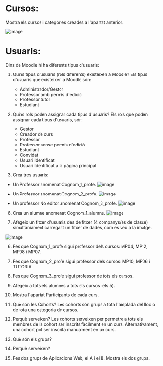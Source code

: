 # Cursos:

Mostra els cursos i categories creades a l'apartat anterior.

![image](https://user-images.githubusercontent.com/104194793/207903353-39ec65db-d801-4cb4-9cac-f534888d7726.png)


# Usuaris:

Dins de Moodle hi ha diferents tipus d'usuaris:

1. Quins tipus d'usuaris (rols diferents) existeixen a Moodle?
  Els tipus d'usuaris que existeixen a Moodle són:
    - Administrador/Gestor
    - Professor amb permís d'edició
    - Professor tutor
    - Estudiant
   
3. Quins rols poden assignar cada tipus d'usuaris?
    Els rols que poden assignar cada tipus d'usuaris, són:
      - Gestor
      - Creador de curs
      - Professor
      - Professor sense permís d'edició
      - Estudiant
      - Convidat
      - Usuari Identificat
      - Usuari Identificat a la pàgina principal
    
5. Crea tres usuaris:
  - Un Professor anomenat Cognom_1_profe.
    ![image](https://user-images.githubusercontent.com/104194793/207907786-1d7925fe-49e0-452f-8145-07757bce2293.png)
    
  - Un Professor anomenat Cognom_2_profe.
    ![image](https://user-images.githubusercontent.com/104194793/207908219-2fdb0c6a-817b-41ac-9deb-f153b45123f3.png)

  - Un professor No editor anomenat Cognom_3_profe.
    ![image](https://user-images.githubusercontent.com/104194793/207909007-7002612d-b76e-49bf-8ab2-4cbd8ba775be.png)


6.  Crea un alumne anomenat Cognom_1_alumne.
  ![image](https://user-images.githubusercontent.com/104194793/212097551-1fa748b4-1526-4e6f-a539-9570f8b37062.png)

7.  Afegeix un fitxer d'usuaris des de fitxer (4 companys/es de classe) simultàniament carregant un fitxer de dades, com es veu a la imatge.

![image](https://user-images.githubusercontent.com/110727546/205681118-13764074-331b-42b7-b051-38f816f8b931.png)

6. Fes que Cognom_1_profe sigui professor dels cursos: MP04, MP12, MP08 i MP07.
7. Fes que Cognom_2_profe sigui professor dels cursos: MP10, MP06 i TUTORIA.
8. Fes que Cognom_3_profe sigui professor de tots els cursos.
9. Afegeix a tots els alumnes a tots els cursos (els 5).
10. Mostra l'apartat Participants de cada curs.
11. Què són les Cohorts? 
    Les cohorts són grups a tota l'amplada del lloc o de tota una categoria de cursos. 
    
12. Perquè serveixen?
  Les cohorts serveixen per permetre a tots els membres de la cohort ser inscrits fàcilment en un curs. Alternativament, una cohort pot ser inscrita manualment en un curs.
  
15. Què són els grups?
16. Perquè serveixen?
17. Fes dos grups de Aplicacions Web, el A i el B. Mostra els dos grups.
